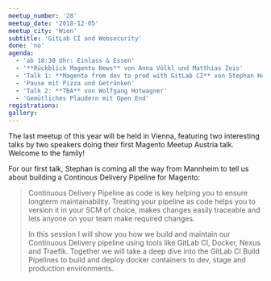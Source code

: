 ```yaml
---
meetup_number: '28'
meetup_date: '2018-12-05'
meetup_city: 'Wien'
subtitle: 'GitLab CI and Websecurity'
done: 'no'
agenda:
  - 'ab 18:30 Uhr: Einlass & Essen'
  - '**Rückblick Magento News** von Anna Völkl und Matthias Zeis'
  - 'Talk 1: **Magento from dev to prod with GitLab CI** von Stephan Hochdörfer'
  - 'Pause mit Pizza und Getränken'
  - 'Talk 2: **TBA** von Wolfgang Hotwagner'
  - 'Gemütliches Plaudern mit Open End'
registrations:
gallery:
---
```


The last meetup of this year will be held in Vienna, featuring two interesting talks by two speakers doing their first
Magento Meetup Austria talk. Welcome to the family!

For our first talk, Stephan is coming all the way from Mannheim to tell us about building a Continous Delivery Pipeline
for Magento:
 
> Continuous Delivery Pipeline as code is key helping you to ensure longterm maintainability.
> Treating your pipeline as code helps you to version it in your SCM of choice, makes changes easily traceable and lets
> anyone on your team make required changes.
> 
> In this session I will show you how we build and maintain our Continuous Delivery pipeline using tools like GitLab CI,
> Docker, Nexus and Traefik. Together we will take a deep dive into the GitLab CI Build Pipelines to build and deploy
> docker containers to dev, stage and production environments.
